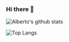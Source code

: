 ### Hi there 👋

![Alberto's github stats](https://github-readme-stats.vercel.app/api?username=manhleodz&show_icons=true&theme=vue-dark)

![Top Langs](https://github-readme-stats.vercel.app/api/top-langs/?username=manhleodz&layout=compact&theme=radical) 

<!--
**manhleodz/manhleodz** is a ✨ _special_ ✨ repository because its `README.md` (this file) appears on your GitHub profile.

Here are some ideas to get you started:

- 👯 I’m looking to collaborate on ...
- 🤔 I’m looking for help with ...
- 💬 Ask me about ...
- 📫 How to reach me: ...
- 😄 Pronouns: ...
- ⚡ Fun fact: ...
-->

